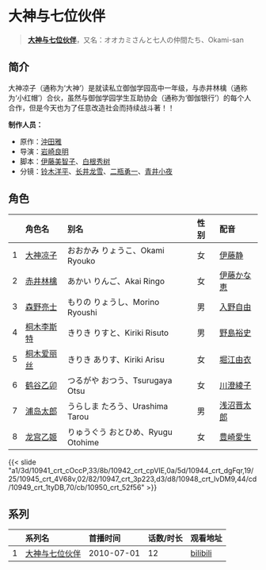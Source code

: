 # 大神与七位伙伴


> <u>**[大神与七位伙伴](http://bgm.tv/subject/5652)**</u>，又名：オオカミさんと七人の仲間たち、Okami-san

## 简介


大神凉子（通称为‘大神’）是就读私立御伽学园高中一年级，与赤井林檎（通称为‘小红帽’）合伙，虽然与御伽学园学生互助协会（通称为‘御伽银行’）的每个人合作，但是今天也为了任意改造社会而持续战斗著！！

**制作人员：**
- 原作：[沖田雅](http://bgm.tv/person/19850)
- 导演：[岩崎良明](http://bgm.tv/person/150)
- 脚本：[伊藤美智子](http://bgm.tv/person/9453)、[白根秀树](http://bgm.tv/person/821)
- 分镜：[铃木洋平](http://bgm.tv/person/960)、[长井龙雪](http://bgm.tv/person/3179)、[二瓶勇一](http://bgm.tv/person/14240)、[青井小夜](http://bgm.tv/person/15004)

## 角色

|     |   角色名   |   别名  | 性别 |  配音  |
|:--- |:------  |:----      |:---  |:--   |
| 1 | [大神凉子](http://bgm.tv/character/10941) | おおかみ りょうこ、Okami Ryouko | 女 | [伊藤静](http://bgm.tv/person/4272) |
| 2 | [赤井林檎](http://bgm.tv/character/10942) | あかい りんご、Akai Ringo | 女 | [伊藤かな恵](http://bgm.tv/person/4949) |
| 3 | [森野亮士](http://bgm.tv/character/10944) | もりの りょうし、Morino Ryoushi | 男 | [入野自由](http://bgm.tv/person/4258) |
| 4 | [桐木李斯特](http://bgm.tv/character/10945) | きりき りすと、Kiriki Risuto | 男 | [野島裕史](http://bgm.tv/person/3878) |
| 5 | [桐木爱丽丝](http://bgm.tv/character/10947) | きりき ありす、Kiriki Arisu | 女 | [堀江由衣](http://bgm.tv/person/3970) |
| 6 | [鹤谷乙卯](http://bgm.tv/character/10948) | つるがや おつう、Tsurugaya Otsu | 女 | [川澄綾子](http://bgm.tv/person/740) |
| 7 | [浦岛太郎](http://bgm.tv/character/10949) | うらしま たろう、Urashima Tarou | 男 | [浅沼晋太郎](http://bgm.tv/person/4779) |
| 8 | [龙宫乙姬](http://bgm.tv/character/10950) | りゅうぐう おとひめ、Ryugu Otohime | 女 | [豊崎愛生](http://bgm.tv/person/5001) |

{{< slide "a1/3d/10941_crt_cOccP,33/8b/10942_crt_cpVIE,0a/5d/10944_crt_dgFqr,19/25/10945_crt_4V68v,02/82/10947_crt_3p223,d3/d8/10948_crt_lvDM9,44/cd/10949_crt_1tyDB,70/cb/10950_crt_52f56" >}}

## 系列

|     |   系列名   |   首播时间  | 话数/时长  | 观看地址 |
|:---  |:------    |:----      |:---       |:---  |
| 1 |[大神与七位伙伴](https://bgm.tv/subject/5652)| 2010-07-01 | 12 | [bilibili](https://www.bilibili.com/bangumi/play/ss981)  |



